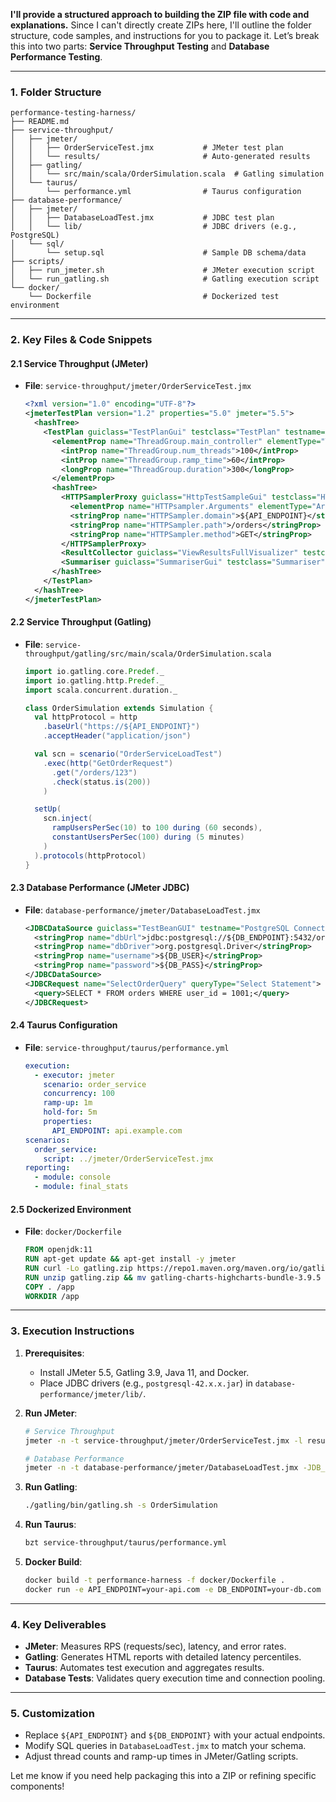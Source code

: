 **I'll provide a structured approach to building the ZIP file with code and explanations.** Since I can't directly create ZIPs here, I'll outline the folder structure, code samples, and instructions for you to package it. Let’s break this into two parts: **Service Throughput Testing** and **Database Performance Testing**.

---

### **1. Folder Structure**
```
performance-testing-harness/
├── README.md
├── service-throughput/
│   ├── jmeter/
│   │   ├── OrderServiceTest.jmx           # JMeter test plan
│   │   └── results/                       # Auto-generated results
│   ├── gatling/
│   │   └── src/main/scala/OrderSimulation.scala  # Gatling simulation
│   └── taurus/
│       └── performance.yml                # Taurus configuration
├── database-performance/
│   ├── jmeter/
│   │   ├── DatabaseLoadTest.jmx           # JDBC test plan
│   │   └── lib/                           # JDBC drivers (e.g., PostgreSQL)
│   └── sql/
│       └── setup.sql                      # Sample DB schema/data
├── scripts/
│   ├── run_jmeter.sh                      # JMeter execution script
│   └── run_gatling.sh                     # Gatling execution script
└── docker/
    └── Dockerfile                         # Dockerized test environment
```

---

### **2. Key Files & Code Snippets**

#### **2.1 Service Throughput (JMeter)**
- **File**: `service-throughput/jmeter/OrderServiceTest.jmx`
  ```xml
  <?xml version="1.0" encoding="UTF-8"?>
  <jmeterTestPlan version="1.2" properties="5.0" jmeter="5.5">
    <hashTree>
      <TestPlan guiclass="TestPlanGui" testclass="TestPlan" testname="Order Service Test" enabled="true">
        <elementProp name="ThreadGroup.main_controller" elementType="ThreadGroup" guiclass="ThreadGroupGui" testclass="ThreadGroup" testname="Thread Group" enabled="true">
          <intProp name="ThreadGroup.num_threads">100</intProp>
          <intProp name="ThreadGroup.ramp_time">60</intProp>
          <longProp name="ThreadGroup.duration">300</longProp>
        </elementProp>
        <hashTree>
          <HTTPSamplerProxy guiclass="HttpTestSampleGui" testclass="HTTPSamplerProxy" testname="GET /orders" enabled="true">
            <elementProp name="HTTPsampler.Arguments" elementType="Arguments" guiclass="HTTPArgumentsPanel" testclass="Arguments" enabled="true"/>
            <stringProp name="HTTPSampler.domain">${API_ENDPOINT}</stringProp>
            <stringProp name="HTTPSampler.path">/orders</stringProp>
            <stringProp name="HTTPSampler.method">GET</stringProp>
          </HTTPSamplerProxy>
          <ResultCollector guiclass="ViewResultsFullVisualizer" testclass="ResultCollector" testname="View Results Tree" enabled="false"/>
          <Summariser guiclass="SummariserGui" testclass="Summariser" testname="Summary Report" enabled="true"/>
        </hashTree>
      </TestPlan>
    </hashTree>
  </jmeterTestPlan>
  ```

#### **2.2 Service Throughput (Gatling)**
- **File**: `service-throughput/gatling/src/main/scala/OrderSimulation.scala`
  ```scala
  import io.gatling.core.Predef._
  import io.gatling.http.Predef._
  import scala.concurrent.duration._

  class OrderSimulation extends Simulation {
    val httpProtocol = http
      .baseUrl("https://${API_ENDPOINT}")
      .acceptHeader("application/json")

    val scn = scenario("OrderServiceLoadTest")
      .exec(http("GetOrderRequest")
        .get("/orders/123")
        .check(status.is(200))
      )

    setUp(
      scn.inject(
        rampUsersPerSec(10) to 100 during (60 seconds),
        constantUsersPerSec(100) during (5 minutes)
      )
    ).protocols(httpProtocol)
  }
  ```

#### **2.3 Database Performance (JMeter JDBC)**
- **File**: `database-performance/jmeter/DatabaseLoadTest.jmx`
  ```xml
  <JDBCDataSource guiclass="TestBeanGUI" testname="PostgreSQL Connection" testclass="JDBCDataSource">
    <stringProp name="dbUrl">jdbc:postgresql://${DB_ENDPOINT}:5432/orders</stringProp>
    <stringProp name="dbDriver">org.postgresql.Driver</stringProp>
    <stringProp name="username">${DB_USER}</stringProp>
    <stringProp name="password">${DB_PASS}</stringProp>
  </JDBCDataSource>
  <JDBCRequest name="SelectOrderQuery" queryType="Select Statement">
    <query>SELECT * FROM orders WHERE user_id = 1001;</query>
  </JDBCRequest>
  ```

#### **2.4 Taurus Configuration**
- **File**: `service-throughput/taurus/performance.yml`
  ```yaml
  execution:
    - executor: jmeter
      scenario: order_service
      concurrency: 100
      ramp-up: 1m
      hold-for: 5m
      properties:
        API_ENDPOINT: api.example.com
  scenarios:
    order_service:
      script: ../jmeter/OrderServiceTest.jmx
  reporting:
    - module: console
    - module: final_stats
  ```

#### **2.5 Dockerized Environment**
- **File**: `docker/Dockerfile`
  ```dockerfile
  FROM openjdk:11
  RUN apt-get update && apt-get install -y jmeter
  RUN curl -Lo gatling.zip https://repo1.maven.org/maven.org/io/gatling/highcharts/gatling-charts-highcharts-bundle/3.9.5/gatling-charts-highcharts-bundle-3.9.5-bundle.zip
  RUN unzip gatling.zip && mv gatling-charts-highcharts-bundle-3.9.5 /gatling
  COPY . /app
  WORKDIR /app
  ```

---

### **3. Execution Instructions**
1. **Prerequisites**:
   - Install JMeter 5.5, Gatling 3.9, Java 11, and Docker.
   - Place JDBC drivers (e.g., `postgresql-42.x.x.jar`) in `database-performance/jmeter/lib/`.

2. **Run JMeter**:
   ```bash
   # Service Throughput
   jmeter -n -t service-throughput/jmeter/OrderServiceTest.jmx -l results.jtl

   # Database Performance
   jmeter -n -t database-performance/jmeter/DatabaseLoadTest.jmx -JDB_ENDPOINT=localhost -JDB_USER=admin -JDB_PASS=password
   ```

3. **Run Gatling**:
   ```bash
   ./gatling/bin/gatling.sh -s OrderSimulation
   ```

4. **Run Taurus**:
   ```bash
   bzt service-throughput/taurus/performance.yml
   ```

5. **Docker Build**:
   ```bash
   docker build -t performance-harness -f docker/Dockerfile .
   docker run -e API_ENDPOINT=your-api.com -e DB_ENDPOINT=your-db.com performance-harness
   ```

---

### **4. Key Deliverables**
- **JMeter**: Measures RPS (requests/sec), latency, and error rates.
- **Gatling**: Generates HTML reports with detailed latency percentiles.
- **Taurus**: Automates test execution and aggregates results.
- **Database Tests**: Validates query execution time and connection pooling.

---

### **5. Customization**
- Replace `${API_ENDPOINT}` and `${DB_ENDPOINT}` with your actual endpoints.
- Modify SQL queries in `DatabaseLoadTest.jmx` to match your schema.
- Adjust thread counts and ramp-up times in JMeter/Gatling scripts.

Let me know if you need help packaging this into a ZIP or refining specific components!

